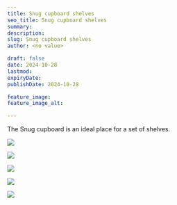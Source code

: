 ```yaml
---
title: Snug cupboard shelves
seo_title: Snug cupboard shelves
summary:
description:
slug: Snug cupboard shelves
author: <no value>

draft: false
date: 2024-10-28
lastmod:
expiryDate:
publishDate: 2024-10-28

feature_image:
feature_image_alt:

---
```

The Snug cupboard is an ideal place for a set of shelves.

![](/images/1261.jpeg)

![](/images/1262.jpeg)

![](/images/1263.jpeg)

![](/images/1264.jpeg)

![](/images/1265.jpeg)